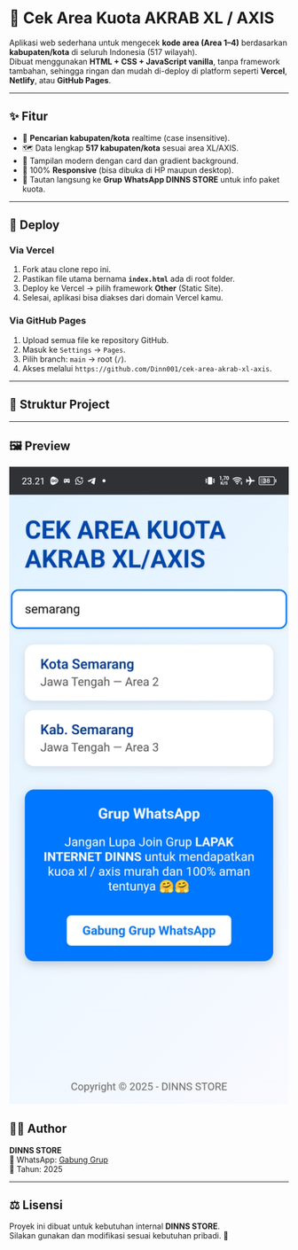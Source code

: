 # 📡 Cek Area Kuota AKRAB XL / AXIS

Aplikasi web sederhana untuk mengecek **kode area (Area 1–4)** berdasarkan **kabupaten/kota** di seluruh Indonesia (517 wilayah).  
Dibuat menggunakan **HTML + CSS + JavaScript vanilla**, tanpa framework tambahan, sehingga ringan dan mudah di-deploy di platform seperti **Vercel**, **Netlify**, atau **GitHub Pages**.

---

## ✨ Fitur
- 🔎 **Pencarian kabupaten/kota** realtime (case insensitive).
- 🗺️ Data lengkap **517 kabupaten/kota** sesuai area XL/AXIS.
- 🎨 Tampilan modern dengan card dan gradient background.
- 📱 100% **Responsive** (bisa dibuka di HP maupun desktop).
- 🔗 Tautan langsung ke **Grup WhatsApp DINNS STORE** untuk info paket kuota.

---

## 🚀 Deploy
### Via Vercel
1. Fork atau clone repo ini.
2. Pastikan file utama bernama **`index.html`** ada di root folder.
3. Deploy ke Vercel → pilih framework **Other** (Static Site).
4. Selesai, aplikasi bisa diakses dari domain Vercel kamu.

### Via GitHub Pages
1. Upload semua file ke repository GitHub.
2. Masuk ke `Settings` → `Pages`.
3. Pilih branch: `main` → root (`/`).
4. Akses melalui `https://github.com/Dinn001/cek-area-akrab-xl-axis`.

---

## 📂 Struktur Project
---

## 🖼️ Preview
<p align="center">
  <img src="assets/preview.png" alt="Preview" width="1000"/>
</p>

## 👨‍💻 Author
**DINNS STORE**  
💬 WhatsApp: [Gabung Grup](https://chat.whatsapp.com/Hp9kWDJdqjxIh11OyeSbIa?mode=ac_t)  
📆 Tahun: 2025  

---

## ⚖️ Lisensi
Proyek ini dibuat untuk kebutuhan internal **DINNS STORE**.  
Silakan gunakan dan modifikasi sesuai kebutuhan pribadi. 🚀
